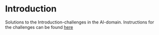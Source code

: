 Introduction
============
Solutions to the Introduction-challenges in the AI-domain. Instructions for the challenges can be found [here](https://www.hackerrank.com/domains/ai/introduction)